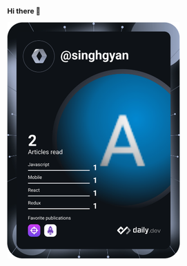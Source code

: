 ### Hi there 👋

<!--
**singh-gyan/singh-gyan** is a ✨ _special_ ✨ repository because its `README.md` (this file) appears on your GitHub profile.

Here are some ideas to get you started:

- 🔭 I’m currently working on ...
- 🌱 I’m currently learning ...
- 👯 I’m looking to collaborate on ...
- 🤔 I’m looking for help with ...
- 💬 Ask me about ...
- 📫 How to reach me: ...
- 😄 Pronouns: ...
- ⚡ Fun fact: ...
-->
<a href="https://app.daily.dev/DailyDevTips](https://app.daily.dev/singhgyan"><img src="https://github.com/singh-gyan/singh-gyan/blob/master/devcard.svg" width="400" alt="Abhi singh"/></a>
